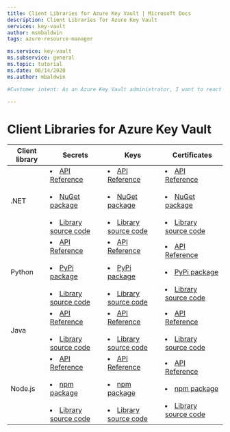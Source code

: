 ```yaml
---
title: Client Libraries for Azure Key Vault | Microsoft Docs
description: Client Libraries for Azure Key Vault
services: key-vault
author: msmbaldwin
tags: azure-resource-manager

ms.service: key-vault
ms.subservice: general
ms.topic: tutorial
ms.date: 08/14/2020
ms.author: mbaldwin

#Customer intent: As an Azure Key Vault administrator, I want to react to soft-delete being turned on for all key vaults.

---
```


# Client Libraries for Azure Key Vault


Client library | Secrets | Keys | Certificates |
|--|--|--|--|
| .NET | <li>[API Reference](/dotnet/api/azure.security.keyvault.secrets?view=azure-dotnet)</li><br><li>[NuGet package](https://www.nuget.org/packages/Azure.Security.KeyVault.Secrets/)</li><br><li>[Library source code](https://github.com/Azure/azure-sdk-for-net/tree/master/sdk/keyvault/Azure.Security.KeyVault.Secrets) | <li>[API Reference](/dotnet/api/azure.security.keyvault.keys?view=azure-dotnet)</li><br><li>[NuGet package](https://www.nuget.org/packages/Azure.Security.KeyVault.Keys/)</li><br><li>[Library source code](https://github.com/Azure/azure-sdk-for-net/tree/master/sdk/keyvault/Azure.Security.KeyVault.Keys) | <li>[API Reference](/dotnet/api/azure.security.keyvault.certificates?view=azure-dotnet)</li><br><li>[NuGet package](https://www.nuget.org/packages/Azure.Security.KeyVault.Certificates/)</li><br><li>[Library source code](https://github.com/Azure/azure-sdk-for-net/tree/master/sdk/keyvault/Azure.Security.KeyVault.Certificates)</li> |
| Python |  <li>[API Reference](/python/api/overview/azure/keyvault-secrets-readme?view=azure-python)</li><br><li>[PyPi package](https://pypi.org/project/azure-keyvault-secrets/)</li><br><li>[Library source code](https://github.com/Azure/azure-sdk-for-python/tree/master/sdk/keyvault/azure-keyvault-secrets) | <li>[API Reference](/python/api/overview/azure/keyvault-keys-readme?view=azure-python)</li><br><li>[PyPi package](https://pypi.org/project/azure-keyvault-keys/)</li><br><li>[Library source code](https://github.com/Azure/azure-sdk-for-python/tree/master/sdk/keyvault/azure-keyvault-keys) | <li>[API Reference](/python/api/overview/azure/keyvault-certificates-readme?view=azure-python)</li><br><li>[PyPi package](https://pypi.org/project/azure-keyvault-certificates/)</li><br><li>[Library source code](https://github.com/Azure/azure-sdk-for-python/tree/master/sdk/keyvault/azure-keyvault-certificates)</li> |
| Java | <li>[API Reference](https://azuresdkdocs.blob.core.windows.net/$web/java/azure-security-keyvault-secrets/4.2.0/index.html)</li><br><li>[Library source code](https://github.com/Azure/azure-sdk-for-java/tree/master/sdk/keyvault/azure-security-keyvault-secrets) | <li>[API Reference](https://azuresdkdocs.blob.core.windows.net/$web/java/azure-security-keyvault-keys/4.2.0/index.html)</li><br><li>[Library source code](https://github.com/Azure/azure-sdk-for-java/tree/master/sdk/keyvault/azure-security-keyvault-keys) | <li>[API Reference](https://azuresdkdocs.blob.core.windows.net/$web/java/azure-security-keyvault-certificates/4.2.0/index.html)</li><br><li>[Library source code](https://github.com/Azure/azure-sdk-for-java/tree/master/sdk/keyvault/azure-security-keyvault-certificate) |
| Node.js |  <li>[API Reference](/javascript/api/@azure/keyvault-secrets/?view=azure-node-latest)</li><br><li>[npm package](https://www.npmjs.com/package/@azure/keyvault-secrest)</li><br><li>[Library source code](https://github.com/Azure/azure-sdk-for-js/tree/master/sdk/keyvault/keyvault-secrets) | <li>[API Reference](/javascript/api/@azure/keyvault-keys/?view=azure-node-latest)</li><br><li>[npm package](https://www.npmjs.com/package/@azure/keyvault-keys)</li><br><li>[Library source code](https://github.com/Azure/azure-sdk-for-js/tree/master/sdk/keyvault/keyvault-keys) | <li>[API Reference](/javascript/api/@azure/keyvault-certificates/?view=azure-node-latest)</li><br><li>[npm package](https://www.npmjs.com/package/@azure/keyvault-certificates)</li><br><li>[Library source code](https://github.com/Azure/azure-sdk-for-js/tree/master/sdk/keyvault/keyvault-certificates)</li> |
